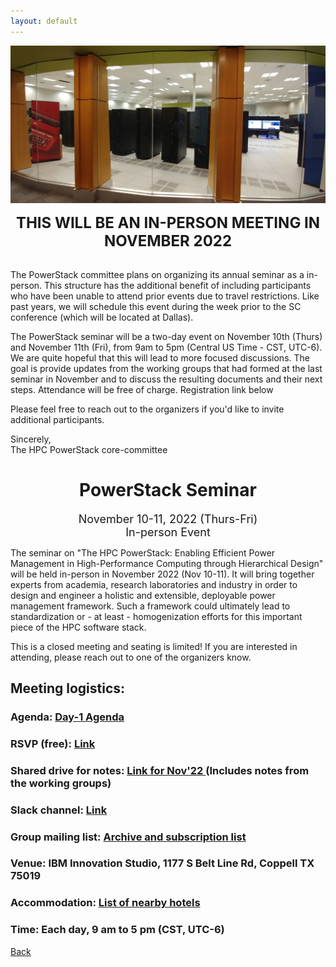 ```yaml
---
layout: default
---
```


![](images/venue_ps22.jpg)

<p align="center"><font size="+2"><b>THIS WILL BE AN IN-PERSON MEETING IN NOVEMBER 2022</b></font></p><br/>
The PowerStack committee plans on organizing its annual seminar as a in-person. This structure has the additional benefit of including participants who have been unable to attend prior events due to travel restrictions. Like past years, we will schedule this event during the week prior to the SC conference (which will be located at Dallas).

The PowerStack seminar will be a two-day event on November 10th (Thurs) and November 11th (Fri), from 9am to 5pm (Central US Time - CST, UTC-6). 
We are quite hopeful that this will lead to more focused discussions.  The goal is provide updates from the working groups that had formed at the last seminar in November and to discuss the resulting documents and their next steps. Attendance will be free of charge. Registration link below 

Please feel free to reach out to the organizers if you'd like to invite additional participants.

Sincerely,<br/>
The HPC PowerStack core-committee

<h1 align="center">PowerStack Seminar</h1>

<p align="center"><font size="+1">November 10-11, 2022 (Thurs-Fri)<br/>In-person Event</font></p>

The seminar on "The HPC PowerStack: Enabling Efficient Power Management in
High-Performance Computing through Hierarchical Design" will be held in-person in November 2022 (Nov 10-11). It will bring together experts from academia, research
laboratories and industry in order to design and engineer a holistic and
extensible, deployable power management framework.  Such a framework could
ultimately lead to standardization or - at least - homogenization efforts for
this important piece of the HPC software stack.

This is a closed meeting and seating is limited! If you are interested in attending, please reach out to one of the organizers know.


## Meeting logistics:

### <b>Agenda:</b> <a href="https://groups.google.com/g/powerstack-announce/c/eFhl9XzpIiA/m/cqFWPi2yBgAJ"> Day-1 Agenda </a>

### RSVP (free): <a href="https://forms.gle/4vS5tKEhxmREngq89"> Link </a>

### Shared drive for notes: <a href="https://drive.google.com/drive/folders/1QwVkTRtYYStt_hCNXNydCUzzm2luWJ26?usp=sharing"> Link for Nov'22 </a> (Includes notes from the working groups)

### Slack channel: <a href="https://powerstack.slack.com/"> Link </a>

### Group mailing list: <a href="https://groups.google.com/forum/#!forum/powerstack-announce"> Archive and subscription list </a>

### Venue: IBM Innovation Studio, 1177 S Belt Line Rd, Coppell TX 75019

### Accommodation: <a href="PS_2022_hotels.pdf"> List of nearby hotels </a>

### Time: Each day, 9 am to 5 pm (CST, UTC-6)


[Back](./)
